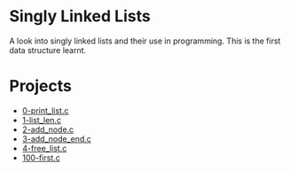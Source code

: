 # Singly Linked Lists
A look into singly linked lists and their use in programming.
This is the first data structure learnt.

# Projects
* [0-print_list.c](./0-print_list.c)
* [1-list_len.c](./1-list_len.c)
* [2-add_node.c](./2-add_node.c)
* [3-add_node_end.c](./3-add_node_end.c)
* [4-free_list.c](./4-free_list.c)
* [100-first.c](./100-first.c)